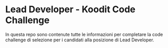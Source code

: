 # Lead Developer - Koodit Code Challenge
In questa repo sono contenute tutte le informazioni per completare la code challenge di selezione per i candidati alla posizione di Lead Developer.
